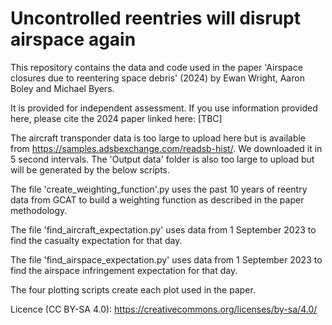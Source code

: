 # Uncontrolled reentries will disrupt airspace again

This repository contains the data and code used in the paper 'Airspace closures due to reentering space debris' (2024) by Ewan Wright, Aaron Boley and Michael Byers.

It is provided for independent assessment. If you use information provided here, please cite the 2024 paper linked here: [TBC]

The aircraft transponder data is too large to upload here but is available from https://samples.adsbexchange.com/readsb-hist/. We downloaded it in 5 second intervals. The 'Output data' folder is also too large to upload but will be generated by the below scripts.

The file 'create_weighting_function'.py uses the past 10 years of reentry data from GCAT to build a weighting function as described in the paper methodology.

The file 'find_aircraft_expectation.py' uses data from 1 September 2023 to find the casualty expectation for that day. 

The file 'find_airspace_expectation.py' uses data from 1 September 2023 to find the airspace infringement expectation for that day. 

The four plotting scripts create each plot used in the paper. 

Licence (CC BY-SA 4.0): https://creativecommons.org/licenses/by-sa/4.0/
